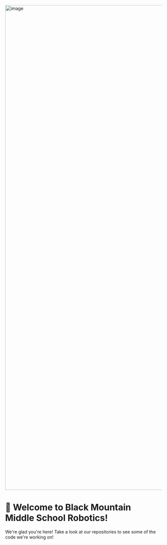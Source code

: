<img width="1557" alt="image" src="https://github.com/BMMS-Robotics/.github/assets/4910518/b0be9cb0-2880-49cf-8a81-26e14beddeb2">

# 👋 Welcome to Black Mountain Middle School Robotics!
We're glad you're here!  Take a look at our repositories to see some of the code we're working on!

